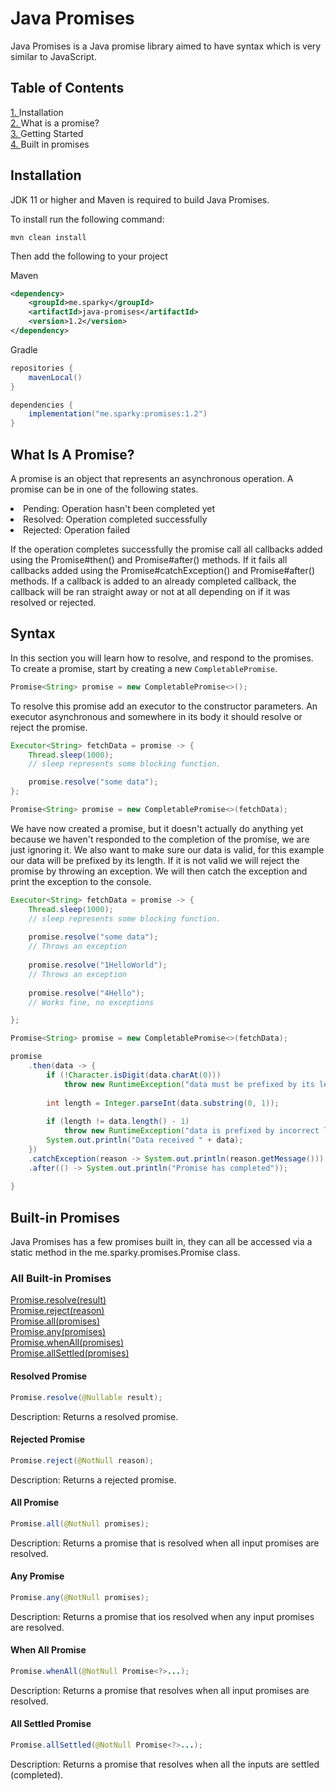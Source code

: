 # Java Promises 

Java Promises is a Java promise library aimed to have syntax which is very similar to JavaScript. 

## Table of Contents

[1. ](#installation) Installation \
[2. ](#what-is-a-promise) What is a promise? \
[3. ](#syntax) Getting Started \
[4. ](#built-in-promises) Built in promises

## Installation

JDK 11 or higher and Maven is required to build Java Promises. 

To install run the following command:

```mvn clean install```

Then add the following to your project

Maven 
```xml
<dependency>
    <groupId>me.sparky</groupId>
    <artifactId>java-promises</artifactId>
    <version>1.2</version>
</dependency>
```

Gradle
```gradle
repositories {
    mavenLocal()
}

dependencies {
    implementation("me.sparky:promises:1.2")
}
```

## What Is A Promise?

A promise is an object that represents an asynchronous operation. A promise can be in one of the 
following states. 

<li>Pending: Operation hasn't been completed yet</li>
<li>Resolved: Operation completed successfully</li>
<li>Rejected: Operation failed</li>

If the operation completes successfully the promise call all callbacks added using the
Promise#then() and Promise#after() methods. If it fails all callbacks added using the
Promise#catchException() and Promise#after() methods. If a callback is added to an 
already completed callback, the callback will be ran straight away or not at all depending on if it
was resolved or rejected. 

## Syntax

In this section you will learn how to resolve, and respond to the promises. 
To create a promise, start by creating a new `CompletablePromise`. 

```java
Promise<String> promise = new CompletablePromise<>();
```

To resolve this promise add an executor to the constructor parameters. An executor asynchronous and
somewhere in its body it should resolve or reject the promise. 

```java
Executor<String> fetchData = promise -> {
    Thread.sleep(1000);
    // sleep represents some blocking function.

    promise.resolve("some data");
};

Promise<String> promise = new CompletablePromise<>(fetchData);
```

We have now created a promise, but it doesn't actually do anything yet because we haven't responded
to the completion of the promise, we are just ignoring it. We also want to make sure our data is 
valid, for this example our data will be prefixed by its length. If it is not valid we will reject 
the promise by throwing an exception. We will then catch the exception and print the exception 
to the console. 

```java
Executor<String> fetchData = promise -> {
    Thread.sleep(1000);
    // sleep represents some blocking function.
    
    promise.resolve("some data");
    // Throws an exception
    
    promise.resolve("1HelloWorld");
    // Throws an exception
    
    promise.resolve("4Hello");
    // Works fine, no exceptions

};

Promise<String> promise = new CompletablePromise<>(fetchData);

promise
    .then(data -> {
        if (!Character.isDigit(data.charAt(0))) 
            throw new RuntimeException("data must be prefixed by its length");
        
        int length = Integer.parseInt(data.substring(0, 1));
        
        if (length != data.length() - 1) 
            throw new RuntimeException("data is prefixed by incorrect length");
        System.out.println("Data received " + data);
    })
    .catchException(reason -> System.out.println(reason.getMessage()))
    .after(() -> System.out.println("Promise has completed"));
    
}
```

## Built-in Promises

Java Promises has a few promises built in, they can all be accessed via a static method in the
me.sparky.promises.Promise class. 

### All Built-in Promises

[Promise.resolve(result)](#resolved-promise) \
[Promise.reject(reason)](#rejected-promise) \
[Promise.all(promises)](#all-promise) \
[Promise.any(promises)](#any-promise) \
[Promise.whenAll(promises)](#when-all-promise) \
[Promise.allSettled(promises)](#all-settled-promise)

#### Resolved Promise

```java
Promise.resolve(@Nullable result);
```
Description: Returns a resolved promise. 

#### Rejected Promise

```java
Promise.reject(@NotNull reason);
```
Description: Returns a rejected promise. 

#### All Promise
```java
Promise.all(@NotNull promises);
```
Description: Returns a promise that is resolved when all input promises are resolved. 

#### Any Promise
```java
Promise.any(@NotNull promises);
```
Description: Returns a promise that ios resolved when any input promises are resolved. 

#### When All Promise
```java
Promise.whenAll(@NotNull Promise<?>...);
```
Description: Returns a promise that resolves when all input promises are resolved. 

#### All Settled Promise
```java
Promise.allSettled(@NotNull Promise<?>...);
```
Description: Returns a promise that resolves when all the inputs are settled (completed).
